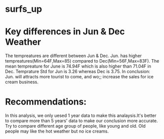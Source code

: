 # surfs_up

# Key differences in Jun & Dec Weather
The tempreatures are different between Jun & Dec. Jun. has higher tempreatures(Min=64F,Max=85) compared to Dec(Min=56F,Max=83F).
The mean tempreature for June is 74.94F which is also higher than 71.04F in Dec.
Temprature Std for Jun is 3.26 whereas Dec is 3.75.
In conclusion: Jun. will attracts more tourist to come, and wo;; increase the sales for ice cream business.


# Recommendations:
In this analysis, we only uesed 1 year data to make this analaysis.It's better to compare more than 5 years' data to make our conclusion more accurate.
Try to compare different age group of people, like young and old. Old people may like the hot weather but no ice creams.
